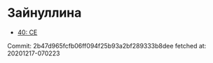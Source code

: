 # Зайнуллина
- [40: CE](40.md)

Commit: 2b47d965fcfb06ff094f25b93a2bf289333b8dee
 fetched at: 20201217-070223
